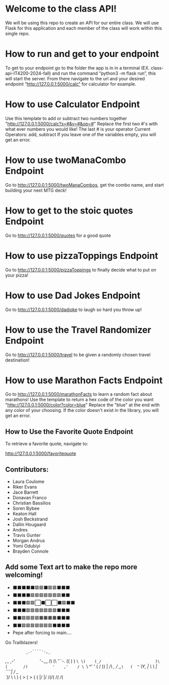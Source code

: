 # Welcome to the class API!
We will be using this repo to create an API for our entire class. We will use Flask for this application and each member of the class will work within this single repo.

# How to run and get to your endpoint
To get to your endpoint go to the folder the app is in in a terminal (EX. class-api-IT4200-2024-fall) and run the command “python3 -m flask run”, this will start the server. From there navigate to the url and your desired endpoint “http://127.0.0.1:5000/calc” for calculator for example. 

# How to use Calculator Endpoint
Use this template to add or subtract two numbers together "http://127.0.0.1:5000/calc?x=#&y=#&op=#"
Replace the first two #'s with what ever numbers you would like! The last # is your operator
Current Operators: add, subtract
If you leave one of the variables empty, you will get an error.

# How to use twoManaCombo Endpoint
Go to http://127.0.0.1:5000/twoManaCombos, get the combo name, and start building your next MTG deck!

# How to get to the stoic quotes Endpoint
Go to http://127.0.0.1:5000/quotes for a good quote

# How to use pizzaToppings Endpoint
Go to http://127.0.0.1:5000/pizzaToppings to finally decide what to put on your pizza!

# How to use Dad Jokes Endpoint
Go to http://127.0.0.1:5000/dadjoke to laugh so hard you throw up!

# How to use the Travel Randomizer Endpoint
Go to http://127.0.0.1:5000/travel to be given a randomly chosen travel destination!

# How to use Marathon Facts Endpoint
Go to http://127.0.0.1:5000/marathonFacts to learn a random fact about marathons! 
Use the template to return a hex code of the color you want "http://127.0.0.1:5000/color?color=blue"
Replace the "blue" at the end with any color of your choosing.
If the color doesn't exist in the library, you will get an error.

## How to Use the Favorite Quote Endpoint

To retrieve a favorite quote, navigate to:

http://127.0.0.1:5000/favoritequote

## Contributors:

* Laura Coulome
* Riker Evans
* Jace Barrett
* Donavan Franco
* Christian Bassilios
* Soren Bybee
* Keaton Hall
* Josh Beckstrand
* Dallin Hougaard
* Andres
* Travis Gunter
* Morgan Andrus
* Yomi Odubiyi
* Brayden Connole

## Add some Text art to make the repo more welcoming!
* ⬛⬛⬛⬛⬛🟩🟩⬛🟩🟩⬛⬛⬛
* ⬛⬛⬛⬛🟩🟩🟩🟩🟩🟩🟩⬛⬛ 
* ⬛⬛⬛🟩🟩⬜⬛⬜⬜⬛🟩⬛⬛ 
* ⬛⬛⬛🟩🟩🟩🟩🟩🟩🟩⬛⬛⬛
* ⬛⬛🟩🟩🟩🟩🟫🟫🟫🟫⬛⬛⬛
* ⬛⬛🟩🟩🟩🟩🟩🟩🟩⬛⬛⬛⬛
* Pepe after forcing to main....


Go Trailblazers!

             _.-````'-,_
   _,.,_ ,-'`           `'-.,_
 /)     (\                   '``-.
((      ) )                      `\
 \)    (_/                        )\
  |       /)           '    ,'    / \
  `\    ^'            '     (    /  ))
    |      _/\ ,     /    ,,`\   (  "`
     \Y,   |  \  \  | ````| / \_ \
       `)_/    \  \  )    ( >  ( >
                \( \(     |/   |/
                /_(/_(    /_(  /_(

